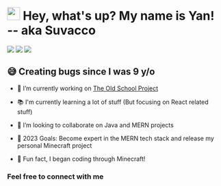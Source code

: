 # <img src="https://emojis.slackmojis.com/emojis/images/1531849430/4246/blob-sunglasses.gif?1531849430" width="30"/> Hey, what's up? My name is Yan! -- aka Suvacco

[<img src="https://img.shields.io/badge/LinkedIn-0077B5?style=for-the-badge&logo=linkedin&logoColor=white"/>][linkedin]
[<img src="https://img.shields.io/badge/WhatsApp-25D366?style=for-the-badge&logo=whatsapp&logoColor=white"/>][whatsappme]
[<img src="https://img.shields.io/badge/Instagram-E4405F?style=for-the-badge&logo=instagram&logoColor=white"/>][instagram]

## 😅 Creating bugs since I was 9 y/o 

- 🔭 I’m currently working on [The Old School Project][theosproject]
- 📚 I'm currently learning a lot of stuff (But focusing on React related stuff)
- 👯 I’m looking to collaborate on Java and MERN projects

- 🥅 2023 Goals: Become expert in the MERN tech stack and release my personal Minecraft project

- 🎲 Fun fact, I began coding through Minecraft!

### Feel free to connect with me

[linkedin]: https://www.linkedin.com/in/yan-nalon-ab27a4232/
[whatsappme]: https://whatsa.me/5571997216556/?t=Hey!%20I%20saw%20your%20GitHub%20profile!
[instagram]: https://www.instagram.com/yan_nalon/
[theosproject]: https://github.com/Suvacco/Old-School-Project
